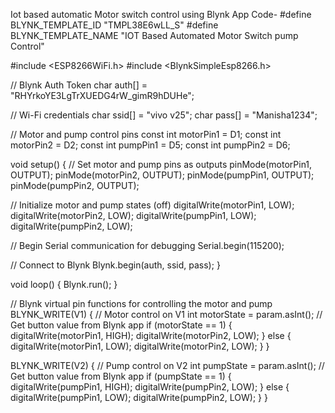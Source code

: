 Iot based automatic Motor switch control using Blynk App
Code-
#define BLYNK_TEMPLATE_ID "TMPL38E6wLL_S"
#define BLYNK_TEMPLATE_NAME "IOT Based Automated Motor Switch  pump  Control"

#include <ESP8266WiFi.h>
#include <BlynkSimpleEsp8266.h>

// Blynk Auth Token
char auth[] = "RHYrkoYE3LgTrXUEDG4rW_gimR9hDUHe";

// Wi-Fi credentials
char ssid[] = "vivo v25";
char pass[] = "Manisha1234";

// Motor and pump control pins
const int motorPin1 = D1;
const int motorPin2 = D2;
const int pumpPin1 = D5;
const int pumpPin2 = D6;

void setup() {
  // Set motor and pump pins as outputs
  pinMode(motorPin1, OUTPUT);
  pinMode(motorPin2, OUTPUT);
  pinMode(pumpPin1, OUTPUT);
  pinMode(pumpPin2, OUTPUT);

  // Initialize motor and pump states (off)
  digitalWrite(motorPin1, LOW);
  digitalWrite(motorPin2, LOW);
  digitalWrite(pumpPin1, LOW);
  digitalWrite(pumpPin2, LOW);

  // Begin Serial communication for debugging
  Serial.begin(115200);
  
  // Connect to Blynk
  Blynk.begin(auth, ssid, pass);
}

void loop() {
  Blynk.run();
}

// Blynk virtual pin functions for controlling the motor and pump
BLYNK_WRITE(V1) {  // Motor control on V1
  int motorState = param.asInt();  // Get button value from Blynk app
  if (motorState == 1) {
    digitalWrite(motorPin1, HIGH);
    digitalWrite(motorPin2, LOW);
  } else {
    digitalWrite(motorPin1, LOW);
    digitalWrite(motorPin2, LOW);
  }
}

BLYNK_WRITE(V2) {  // Pump control on V2
  int pumpState = param.asInt();  // Get button value from Blynk app
  if (pumpState == 1) {
    digitalWrite(pumpPin1, HIGH);
    digitalWrite(pumpPin2, LOW);
  } else {
    digitalWrite(pumpPin1, LOW);
    digitalWrite(pumpPin2, LOW);
  }
}

<!---
Manisha25-alt/Manisha25-alt is a ✨ special ✨ repository because its `README.md` (this file) appears on your GitHub profile.
You can click the Preview link to take a look at your changes.
--->
